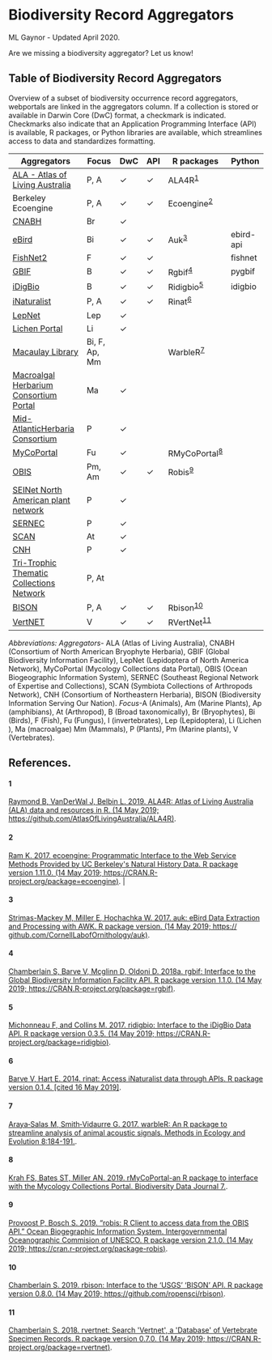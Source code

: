 # Biodiversity Record Aggregators   
ML Gaynor - Updated April 2020.

Are we missing a biodiversity aggregator? Let us know!
    
## **Table of Biodiversity Record Aggregators**    
Overview of a subset of biodiversity occurrence record aggregators, webportals are linked in the aggregators column. If a collection is stored or available in Darwin Core (DwC) format, a checkmark is indicated. Checkmarks also indicate that an Application Programming Interface (API) is available, R packages, or Python libraries are available, which streamlines access to data and standardizes formatting.
  
  
| Aggregators                              | Focus         | DwC | API | R packages   | Python    |
|------------------------------------------|---------------|-----|-----|--------------|-----------|
| [ALA - Atlas of Living Australia](https://www.ala.org.au/) | P, A   | ✓   | ✓   | ALA4R<sup>[1](<#1>)</sup>  |       |
| Berkeley Ecoengine                       | P, A          | ✓  |  ✓   | Ecoengine<sup>[2](<#2>)</sup>   |           |
| [CNABH](https://bryophyteportal.org/portal/)  | Br       | ✓   |     |             |              |           
| [eBird](https://ebird.org/home)  | Bi            | ✓  | ✓   | Auk<sup>[3](<#3>)</sup>         | ebird-api |
| [FishNet2](http://fishnet2.net/) | F    | ✓  | ✓   |              | fishnet   |
| [GBIF](https://www.gbif.org/)   | B             | ✓   | ✓   | Rgbif<sup>[4](<#4>)</sup>      | pygbif    |
| [iDigBio](https://www.idigbio.org/)  | B             | ✓   | ✓   | Ridigbio<sup>[5](<#5>)</sup>    | idigbio   |
| [iNaturalist](https://www.inaturalist.org) | P, A          | ✓   | ✓   | Rinat<sup>[6](<#6>)</sup>       |           |
| [LepNet](http://symbiota4.acis.ufl.edu/scan/lepnet/portal/index.php) | Lep           | ✓   |   |              |           |
| [Lichen Portal](https://lichenportal.org/cnalh/#) | Li            | ✓   |     |              |  |
| [Macaulay Library](https://www.macaulaylibrary.org/)  | Bi, F, Ap, Mm |     |    |  WarbleR<sup>[7](<#7>)</sup>     |      |
| [Macroalgal Herbarium Consortium Portal](https://macroalgae.org/portal/)  | Ma   | ✓  |     |              |           |
| [Mid-AtlanticHerbaria Consortium](http://midatlanticherbaria.org/portal/) | P    | ✓   |    |   |           |
| [MyCoPortal](https://mycoportal.org/portal/)| Fu            | ✓   |     | RMyCoPortal<sup>[8](<#8>)</sup> |           |
| [OBIS](https://mapper.obis.org/)| Pm, Am        | ✓  | ✓   | Robis<sup>[9](<#9>)</sup>       |           |
| [SEINet North American plant network](http://swbiodiversity.org/seinet/) | P             | ✓   |     |              |      |
| [SERNEC](http://sernecportal.org/portal/)| P | ✓ |     |              |           |
| [SCAN](http://symbiota4.acis.ufl.edu/scans/portal/)| At |  ✓  |      |              |           |
| [CNH](http://portal.neherbaria.org/portal/)| P | ✓ |     |              |           |
| [Tri-Trophic Thematic Collections Network](http://tcn.amnh.org/) | P, At |     |     |              |           |
| [BISON](https://bison.usgs.gov/#home) | P, A | ✓  | ✓   | Rbison<sup>[10](<#10>)</sup>     |           |
| [VertNET](http://vertnet.org/)| V | ✓ | ✓   | RVertNet<sup>[11](<#11>)</sup>   |           |

*Abbreviations:* *Aggregators*- ALA (Atlas of Living Australia), CNABH (Consortium of North American Bryophyte Herbaria), GBIF (Global Biodiversity Information Facility), LepNet (Lepidoptera of North America Network), MyCoPortal (Mycology Collections data Portal), OBIS (Ocean Biogeographic Information System), SERNEC (Southeast Regional Network of Expertise and Collections), SCAN (Symbiota Collections of Arthropods Network), CNH (Consortium of Northeastern Herbaria), BISON (Biodiversity Information Serving Our Nation). *Focus*-A (Animals), Am (Marine Plants), Ap (amphibians), At (Arthropod​), B (Broad taxonomically), Br (Bryophytes), Bi (Birds), F (Fish), Fu (Fungus​), I (invertebrates), Lep (Lepidoptera​), Li (Lichen​), Ma (macroalgae) Mm (Mammals), P (Plants), Pm (Marine plants), V (Vertebrates).
  
## **References**. 
#### 1    
[Raymond B, VanDerWal J, Belbin L. 2019. ALA4R: Atlas of Living Australia (ALA) data and resources in R. (14 May 2019; https://github.com/AtlasOfLivingAustralia/ALA4R)](https://github.com/AtlasOfLivingAustralia/ALA4R). 
  
#### 2  
[Ram K. 2017. ecoengine: Programmatic Interface to the Web Service Methods Provided by UC Berkeley's Natural History Data. R package version 1.11.0. (14 May 2019; https://CRAN.R-project.org/package=ecoengine)](https://CRAN.R-project.org/package=ecoengine). |
  
#### 3  
[Strimas-Mackey M, Miller E, Hochachka W. 2017. auk: eBird Data Extraction and Processing with AWK. R package version. (14 May 2019; https://​github.com/​CornellLabofOrnithology/​auk)](https://​github.com/​CornellLabofOrnithology/​auk). 
  
#### 4     
[Chamberlain S, Barve V, Mcglinn D, Oldoni D. 2018a. rgbif: Interface to the Global Biodiversity Information Facility API. R package version 1.1.0. (14 May 2019; https://CRAN.R-project.org/package=rgbif)](https://CRAN.R-project.org/package=rgbif).

#### 5    
[Michonneau F, and Collins M. 2017. ridigbio: Interface to the iDigBio Data API. R package version 0.3.5. (14 May 2019; https://CRAN.R-project.org/package=ridigbio)](https://CRAN.R-project.org/package=ridigbio). 
  
#### 6
[Barve V, Hart E. 2014. rinat: Access iNaturalist data through APIs. R package version 0.1.4. [cited 16 May 2019]](https://github.com/ropensci/rinat). 
  
#### 7    
[Araya‐Salas M, Smith‐Vidaurre G. 2017. warbleR: An R package to streamline analysis of animal acoustic signals. Methods in Ecology and Evolution 8:184-191.](https://besjournals.onlinelibrary.wiley.com/doi/full/10.1111/2041-210X.12624). 
  
#### 8    
[Krah FS, Bates ST, Miller AN. 2019. rMyCoPortal-an R package to interface with the Mycology Collections Portal. Biodiversity Data Journal 7.](https://www.ncbi.nlm.nih.gov/pmc/articles/PMC6341041/).  
  
#### 9    
[Provoost P, Bosch S. 2019. “robis: R Client to access data from the OBIS API.” Ocean Biogegraphic Information System. Intergovernmental Oceanographic Commision of UNESCO. R package version 2.1.0. (14 May 2019; https://cran.r-project.org/package-robis)](https://cran.r-project.org/package-robis). 
  
#### 10    
[Chamberlain S. 2019. rbison: Interface to the ‘USGS’ ‘BISON’ API. R package version 0.8.0. (14 May 2019; https://github.com/ropensci/rbison)](https://github.com/ropensci/rbison). 
  
#### 11    
[Chamberlain S. 2018. rvertnet: Search 'Vertnet', a 'Database' of Vertebrate Specimen Records. R package version 0.7.0. (14 May 2019; https://CRAN.R-project.org/package=rvertnet)](https://CRAN.R-project.org/package=rvertnet).  

